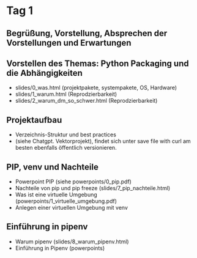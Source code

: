 # Tag 1

## Begrüßung, Vorstellung, Absprechen der Vorstellungen und Erwartungen

## Vorstellen des Themas: Python Packaging und die Abhängigkeiten
- slides/0_was.html (projektpakete, systempakete, OS, Hardware)
- slides/1_warum.html (Reprodzierbarkeit)
- slides/2_warum_dm_so_schwer.html (Reprodzierbarkeit)

## Projektaufbau
- Verzeichnis-Struktur und best practices
- (siehe Chatgpt. Vektorprojekt), findet sich unter save file with curl
am besten ebenfalls öffentlich versionieren.

## PIP, venv und Nachteile
- Powerpoint PIP (siehe powerpoints/0_pip.pdf)
- Nachteile von pip und pip freeze (slides/7_pip_nachteile.html)
- Was ist eine virtuelle Umgebung (powerpoints/1_virtuelle_umgebung.pdf)
- Anlegen einer virtuellen Umgebung mit venv

## Einführung in pipenv
- Warum pipenv (slides/8_warum_pipenv.html)
- Einführung in Pipenv (powerpoints)



